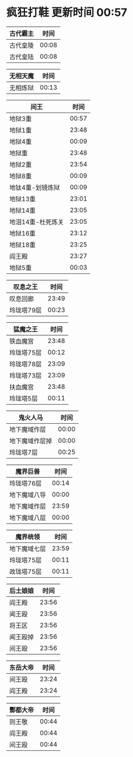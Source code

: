 # 疯狂打鞋 更新时间 00:57

| 古代霸主   | 时间    |
|--------|-------|
| 古代皇陵 | 00:08 |
| 古代皇陆 | 00:08 |

| 无相天魔   | 时间    |
|--------|-------|
| 无相炼狱 | 00:13 |

| 间王   | 时间    |
|--------|-------|
| 地狱3重 | 00:57 |
| 地狱1重 | 23:48 |
| 地狱4重 | 00:09 |
| 地狱重 | 23:48 |
| 地狱2重 | 23:54 |
| 地狱8重 | 00:09 |
| 地钛4重-划镜炼狱 | 00:09 |
| 地狱13重 | 23:01 |
| 地狱14重 | 23:05 |
| 地泪14重-杜死炼关 | 23:05 |
| 地狱16重 | 23:12 |
| 地狱18重 | 23:25 |
| 阎王殿 | 23:27 |
| 地狱5重 | 00:03 |

| 叹息之王   | 时间    |
|--------|-------|
| 叹息回廊 | 23:49 |
| 玲珑塔79层 | 00:23 |

| 猛魔之王   | 时间    |
|--------|-------|
| 铁血魔宫 | 23:48 |
| 玲珑塔75层 | 00:12 |
| 玲珑塔78层 | 23:09 |
| 玲珑塔73层 | 23:09 |
| 扶血魔宫 | 23:48 |
| 玲珑塔5层 | 00:11 |

| 鬼火人马   | 时间    |
|--------|-------|
| 地下魔域作层 | 00:00 |
| 地下魔域作层掉 | 00:00 |
| 玲珑塔7层 | 00:25 |

| 魔界巨兽   | 时间    |
|--------|-------|
| 玲珑塔76层 | 00:14 |
| 地下魔域八导 | 00:00 |
| 地下魔域作层 | 23:59 |
| 地下魔域八层 | 00:00 |

| 魔界统领   | 时间    |
|--------|-------|
| 地下魔域七层 | 23:59 |
| 玲珑塔75层 | 00:11 |
| 政珑塔75层 | 00:11 |

| 后土娘娘   | 时间    |
|--------|-------|
| 阎王殿 | 23:56 |
| 闻王殴 | 23:56 |
| 将王区 | 23:56 |
| 闻王殴掉 | 23:56 |
| 间王殴 | 23:56 |

| 东岳大帝   | 时间    |
|--------|-------|
| 间王殴 | 23:24 |
| 阎王殿 | 23:24 |

| 酆都大帝   | 时间    |
|--------|-------|
| 则王敬 | 00:44 |
| 阎王殿 | 00:44 |
| 间王殴 | 00:44 |